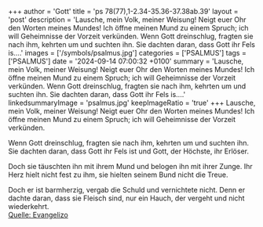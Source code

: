 +++
author = 'Gott'
title = 'ps 78(77),1-2.34-35.36-37.38ab.39'
layout = 'post'
description = 'Lausche, mein Volk, meiner Weisung!  Neigt euer Ohr den Worten meines Mundes! Ich öffne meinen Mund zu einem Spruch;  ich will Geheimnisse der Vorzeit verkünden.  Wenn Gott dreinschlug, fragten sie nach ihm,  kehrten um und suchten ihn. Sie dachten daran, dass Gott ihr Fels is....'
images = ['/symbols/psalmus.jpg']
categories = ['PSALMUS']
tags = ['PSALMUS']
date = '2024-09-14 07:00:32 +0100'
summary = 'Lausche, mein Volk, meiner Weisung!  Neigt euer Ohr den Worten meines Mundes! Ich öffne meinen Mund zu einem Spruch;  ich will Geheimnisse der Vorzeit verkünden.  Wenn Gott dreinschlug, fragten sie nach ihm,  kehrten um und suchten ihn. Sie dachten daran, dass Gott ihr Fels is....'
linkedsummaryImage = 'psalmus.jpg'
keepImageRatio = 'true'
+++
Lausche, mein Volk, meiner Weisung! 
Neigt euer Ohr den Worten meines Mundes!
Ich öffne meinen Mund zu einem Spruch; 
ich will Geheimnisse der Vorzeit verkünden.

Wenn Gott dreinschlug, fragten sie nach ihm, 
kehrten um und suchten ihn.
Sie dachten daran, dass Gott ihr Fels ist 
und Gott, der Höchste, ihr Erlöser.<!--more-->

Doch sie täuschten ihn mit ihrem Mund 
und belogen ihn mit ihrer Zunge.
Ihr Herz hielt nicht fest zu ihm, 
sie hielten seinem Bund nicht die Treue.

Doch er ist barmherzig,
vergab die Schuld und vernichtete nicht.
Denn er dachte daran, dass sie Fleisch sind, 
nur ein Hauch, der vergeht und nicht wiederkehrt.<br> [Quelle: Evangelizo](https://evangeliumtagfuertag.org/DE/gospel)